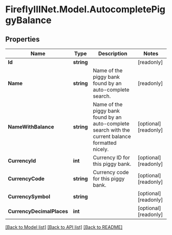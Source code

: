 # FireflyIIINet.Model.AutocompletePiggyBalance

## Properties

Name | Type | Description | Notes
------------ | ------------- | ------------- | -------------
**Id** | **string** |  | [readonly] 
**Name** | **string** | Name of the piggy bank found by an auto-complete search. | [readonly] 
**NameWithBalance** | **string** | Name of the piggy bank found by an auto-complete search with the current balance formatted nicely. | [optional] [readonly] 
**CurrencyId** | **int** | Currency ID for this piggy bank. | [optional] [readonly] 
**CurrencyCode** | **string** | Currency code for this piggy bank. | [optional] [readonly] 
**CurrencySymbol** | **string** |  | [optional] [readonly] 
**CurrencyDecimalPlaces** | **int** |  | [optional] [readonly] 

[[Back to Model list]](../README.md#documentation-for-models) [[Back to API list]](../README.md#documentation-for-api-endpoints) [[Back to README]](../README.md)

